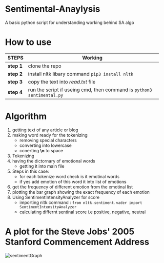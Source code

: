 # Sentimental-Anaylysis
A basic python script for understanding working behind SA algo

# How to use
|**STEPS** | **Working**|
|----------|------------|
|**step 1** | clone the repo|
|**step 2** | install nltk libary command `pip3 install nltk`|
|**step 3** | copy the text into *read.txt* file|
|**step 4** | run the script if useing cmd, then command is `python3 sentimental.py`|

# Algorithm 
1. getting text of any article or blog
2. making word ready for the tokenizing
   - removing special characters
   - converting into lowercase
   - conerting **\n** to space
3. Tokenizing
4. having the dictornary of emotional words
   - getting it into main file
5. Steps in this case:
   - for each tokenize word check is it emotinal words
   - if yes add emotion of this word it into list of emotions
6. get the frequency of different emotion from the emotinal list
7. plotting the bar graph showing the exact frequency of each emotion
8. Using SentimentIntensityAnalyzer for score
   - importing nltk 
     command : `from nltk.sentiment.vader import SentimentIntensityAnalyzer`
   - calculating differnt sentinal score i.e positive, negative, neutral

# A plot for the Steve Jobs' 2005 Stanford Commencement Address
![sentimentGraph](https://github.com/Rohit-bisht-rise/Sentimental-Anaylysis/blob/main/sentimentGraph.png)

